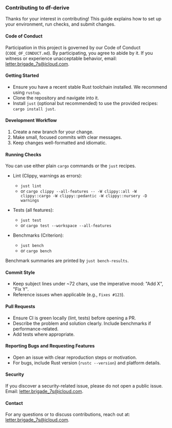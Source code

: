 ### Contributing to df-derive

Thanks for your interest in contributing! This guide explains how to set up your environment, run checks, and submit changes.

#### Code of Conduct

Participation in this project is governed by our Code of Conduct (`CODE_OF_CONDUCT.md`). By participating, you agree to abide by it. If you witness or experience unacceptable behavior, email: letter.brigade_7s@icloud.com.

#### Getting Started

- Ensure you have a recent stable Rust toolchain installed. We recommend using `rustup`.
- Clone the repository and navigate into it.
- Install `just` (optional but recommended) to use the provided recipes: `cargo install just`.

#### Development Workflow

1. Create a new branch for your change.
2. Make small, focused commits with clear messages.
3. Keep changes well-formatted and idiomatic.

#### Running Checks

You can use either plain `cargo` commands or the `just` recipes.

- Lint (Clippy, warnings as errors):
  - `just lint`
  - or `cargo clippy --all-features -- -W clippy::all -W clippy::cargo -W clippy::pedantic -W clippy::nursery -D warnings`

- Tests (all features):
  - `just test`
  - or `cargo test --workspace --all-features`

- Benchmarks (Criterion):
  - `just bench`
  - or `cargo bench`

Benchmark summaries are printed by `just bench-results`.

#### Commit Style

- Keep subject lines under ~72 chars, use the imperative mood: "Add X", "Fix Y".
- Reference issues when applicable (e.g., `Fixes #123`).

#### Pull Requests

- Ensure CI is green locally (lint, tests) before opening a PR.
- Describe the problem and solution clearly. Include benchmarks if performance-related.
- Add tests where appropriate.

#### Reporting Bugs and Requesting Features

- Open an issue with clear reproduction steps or motivation.
- For bugs, include Rust version (`rustc --version`) and platform details.

#### Security

If you discover a security-related issue, please do not open a public issue. Email: letter.brigade_7s@icloud.com.

#### Contact

For any questions or to discuss contributions, reach out at: letter.brigade_7s@icloud.com.


